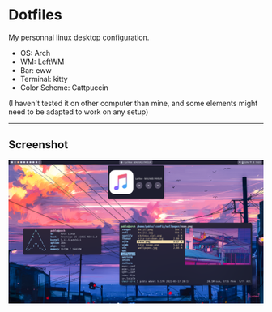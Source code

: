 # Dotfiles

My personnal linux desktop configuration. 

- OS: Arch
- WM: LeftWM
- Bar: eww
- Terminal: kitty
- Color Scheme: Cattpuccin

(I haven't tested it on other computer than mine, and some elements might need to be adapted to work on any setup)

---------

## Screenshot

![screenshot](screenshot.png)
